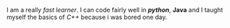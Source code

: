I am a really *fast learner*. I can code fairly well in *__python__*, **Java** and I taught myself the basics of *C++* because i was bored one day.
